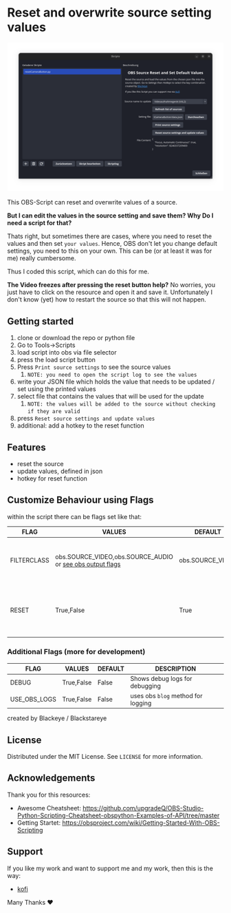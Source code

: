 # Reset and overwrite source setting values

![Screenshot](screenshot.png)

This OBS-Script can reset and overwrite values of a source.

**But I can edit the values in the source setting and save them? Why Do I need a script for that?**

Thats right, but sometimes there are cases, where you need to reset the values and then set `your values`. Hence, OBS don't let you change default settings, you need to this on your own.
This can be (or at least it was for me) really cumbersome.

Thus I coded this script, which can do this for me.

**The Video freezes after pressing the reset button help?**
No worries, you just have to click on the resource and open it and save it.
Unfortunately I don't know (yet) how to restart the source so that this will not happen.

## Getting started

1. clone or download the repo or python file
2. Go to Tools->Scripts
3. load script into obs via file selector
4. press the load script button
5. Press `Print source settings` to see the source values
   1. `NOTE: you need to open the script log to see the values`
6. write your JSON file which holds the value that needs to be updated / set using the printed values
7. select file that contains the values that will be used for the update
   1. `NOTE: the values will be added to the source without checking if they are valid`
8. press `Reset source settings and update values`
9. additional: add a hotkey to the reset function

## Features

- reset the source
- update values, defined in json
- hotkey for reset function

## Customize Behaviour using Flags

within the script there can be flags set like that:

| FLAG      | VALUES  | DEFAULT |  DESCRIPTION |
| ------------- | ------------- | ------------- | ----------- |
| FILTERCLASS | obs.SOURCE_VIDEO,obs.SOURCE_AUDIO or  [see obs output flags](https://docs.obsproject.com/reference-sources#c.obs_source_info.output_flags) | obs.SOURCE_VIDEO | Filters the source name list (drop down list) for only audio or audio etc. |
| RESET | True,False | True | Determines if a reset should be done before updating the source settings|

### Additional Flags (more for development)

| FLAG      | VALUES  | DEFAULT |  DESCRIPTION |
| ------------- | ------------- | ------------- | ----------- |
| DEBUG | True,False  | False | Shows debug logs for debugging |
| USE_OBS_LOGS | True,False  | False | uses obs `blog` method for logging |

created by Blackeye / Blackstareye

## License

Distributed under the MIT License. See `LICENSE` for more information.

## Acknowledgements

Thank you for this resources:

- Awesome Cheatsheet: <https://github.com/upgradeQ/OBS-Studio-Python-Scripting-Cheatsheet-obspython-Examples-of-API/tree/master>
- Getting Startet: <https://obsproject.com/wiki/Getting-Started-With-OBS-Scripting>

## Support

If you like my work and want to support me and my work, then this is the way:

- [kofi](https://ko-fi.com/black_eye)

Many Thanks ♥
